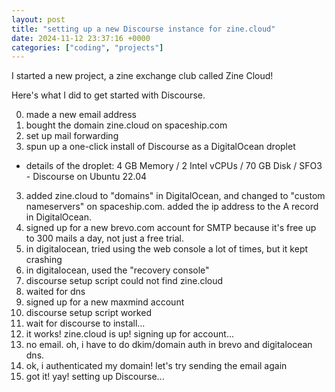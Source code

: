 ```yaml
---
layout: post
title: "setting up a new Discourse instance for zine.cloud"
date: 2024-11-12 23:37:16 +0000
categories: ["coding", "projects"]
---
```


I started a new project, a zine exchange club called Zine Cloud! 

Here's what I did to get started with Discourse.

0. made a new email address
1. bought the domain zine.cloud on spaceship.com
2. set up mail forwarding
3. spun up a one-click install of Discourse as a DigitalOcean droplet
- details of the droplet: 4 GB Memory / 2 Intel vCPUs / 70 GB Disk / SFO3 - Discourse on Ubuntu 22.04
3. added zine.cloud to "domains" in DigitalOcean, and changed to "custom nameservers" on spaceship.com. added the ip address to the A record in DigitalOcean.
4. signed up for a new brevo.com account for SMTP because it's free up to 300 mails a day, not just a free trial. 
5. in digitalocean, tried using the web console a lot of times, but it kept crashing
6. in digitalocean, used the "recovery console" 
7. discourse setup script could not find zine.cloud
8. waited for dns
9. signed up for a new maxmind account
10. discourse setup script worked
11. wait for discourse to install...
12. it works! zine.cloud is up! signing up for account...
13. no email. oh, i have to do dkim/domain auth in brevo and digitalocean dns.
14. ok, i authenticated my domain! let's try sending the email again
15. got it! yay! setting up Discourse...
